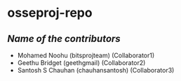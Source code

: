 
# osseproj-repo

## _Name of the contributors_

- Mohamed Noohu (bitsprojteam) (Collaborator1)
- Geethu Bridget (geethgmail) (Collaborator2)
- Santosh S Chauhan (chauhansantosh) (Collaborator3)
